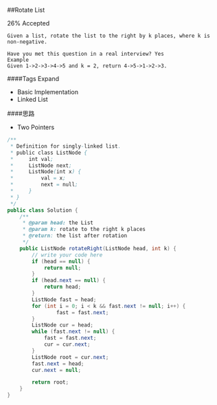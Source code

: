 ##Rotate List

26% Accepted

	Given a list, rotate the list to the right by k places, where k is non-negative.

	Have you met this question in a real interview? Yes
	Example
	Given 1->2->3->4->5 and k = 2, return 4->5->1->2->3.

####Tags Expand
- Basic Implementation
- Linked List

####思路
- Two Pointers


```java
/**
 * Definition for singly-linked list.
 * public class ListNode {
 *     int val;
 *     ListNode next;
 *     ListNode(int x) {
 *         val = x;
 *         next = null;
 *     }
 * }
 */
public class Solution {
    /**
     * @param head: the List
     * @param k: rotate to the right k places
     * @return: the list after rotation
     */
    public ListNode rotateRight(ListNode head, int k) {
        // write your code here
        if (head == null) {
            return null;
        }
        if (head.next == null) {
            return head;
        }
        ListNode fast = head;
        for (int i = 0; i < k && fast.next != null; i++) {
                fast = fast.next;
        }
        ListNode cur = head;
        while (fast.next != null) {
            fast = fast.next;
            cur = cur.next;
        }
        ListNode root = cur.next;
        fast.next = head;
        cur.next = null;

        return root;
    }
}

```

